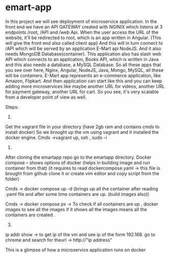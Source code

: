 # emart-app

In this project we will see deployment of microservice application.
In the front end we have an API GATEWAY created with NGINIX which listens at 3 endpoints /root, /API and /web Api.
When the user access the URL of the website, it'll be redirected to root, which is an app written in Angular. (This will give the front end also called client app)
And this will in turn connect to /API which will be served by an application E-Mart api NodeJS. And it also needs MongoDB Database(container).
This application also has slash web API which connects to an application, Books API, which is written in Java and this also needs a database, a MySQL Database.
So all these apps that you see over here, Nginx, Angular, NodeJS, Java, Mongo, MySQL, all these will be containers. 
E-Mart app represents an e-commerce application, like Amazon, Flipkart. And then application can start like this and you can keep adding more microservices like maybe another URL for videos, another URL for payment gateway, another URL for cart. So you see, it's very scalable from a developer point of view as well.

Steps:

1)
Get the vagrant file in your directory (have 2gb ram and contains cmds to install docker)
So we brought up the vm using vagrant and it installed the docker engine.
Cmds ->vagrant up, ssh , sudo -i

1)
After cloning the emartapp repo go to the emartapp directory.
Docker compose – shows options of docker (helps in building image and run container from that)
(it requires to read  dockercompose.yaml -> this file is brought from github clone it or create vim editor and copy script from the folder)

Cmds -> docker compose up -d (brings up all the container after reading .yaml file and after some time containers are up. (build images also))
 
Cmds -> docker compose ps -> To check if all containers are up , docker images  to see all the images
if it shows all the images means all the containers are created .

3)
ip addr show -> to get ip of the vm and see ip of the form 192.168.
go to chrome and search for theurl -> http://"ip address"

This is a glimpse of how a microservice application runs on docker
